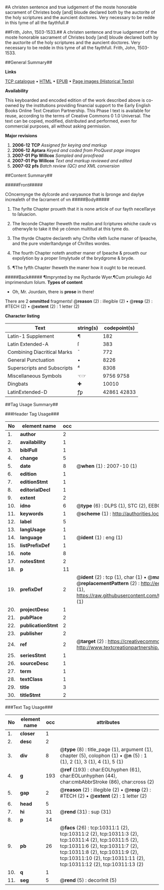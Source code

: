 #A christen sentence and true iudgement of the moste honorable sacrament of Christes body [and] bloude declared both by the auctorite of the holy scriptures and the auncient doctores. Very necessary to be redde in this tyme of all the faythfull.#

##Frith, John, 1503-1533.##
A christen sentence and true iudgement of the moste honorable sacrament of Christes body [and] bloude declared both by the auctorite of the holy scriptures and the auncient doctores. Very necessary to be redde in this tyme of all the faythfull.
Frith, John, 1503-1533.

##General Summary##

**Links**

[TCP catalogue](http://www.ota.ox.ac.uk/tcp/)  • 
[HTML](http://tei.it.ox.ac.uk/tcp/Texts-HTML/free/A18/A18680.html)  • 
[EPUB](http://tei.it.ox.ac.uk/tcp/Texts-EPUB/free/A18/A18680.epub) • 
[Page images (Historical Texts)](https://data.historicaltexts.jisc.ac.uk/view?pubId=eebo-99845414e&pageId=eebo-99845414e-10311-1)

**Availability**

This keyboarded and encoded edition of the
	       work described above is co-owned by the institutions
	       providing financial support to the Early English Books
	       Online Text Creation Partnership. This Phase I text is
	       available for reuse, according to the terms of Creative
	       Commons 0 1.0 Universal. The text can be copied,
	       modified, distributed and performed, even for
	       commercial purposes, all without asking permission.

**Major revisions**

1. __2006-12__ __TCP__ *Assigned for keying and markup*
1. __2006-12__ __Aptara__ *Keyed and coded from ProQuest page images*
1. __2007-01__ __Pip Willcox__ *Sampled and proofread*
1. __2007-01__ __Pip Willcox__ *Text and markup reviewed and edited*
1. __2007-02__ __pfs__ *Batch review (QC) and XML conversion*

##Content Summary##

#####Front#####

COncernynge the dyſcorde
and varyaunce that is
ſpronge and daylye increaſeth of
the ſacrament of vn
#####Body#####

1. The fyrſte Chapter proueth
that it is none article
of our fayth neceſſarye to
ſaluacion.

1. The ſeconde Chapter ſheweth
the reaſon and ſcriptures whiche
cauſe vs otherwyſe to take it thē ye
cōmon multitud at this tyme do.

1. The thyrde Chaptre declareth
why Chriſte vſeth ſuche maner of
ſpeache, and the pure vnderſtandynge
of Chriſtes wordes.

1. The fourth Chapter noteth another
maner of ſpeache & proueth
our expoſytion by a proper ſimylytude
of the brydgrome & bryde.

1. ¶The fyfth Chapter ſheweth the
maner how it ought to be receued.

#####Back#####
¶Imprynted by me
Rycharde Wyer.¶Cum priuilegio
Ad imprimendum
ſolum.
**Types of content**

  * Oh, Mr. Jourdain, there is **prose** in there!

There are 2 **ommitted** fragments! 
 @__reason__ (2) : illegible (2)  •  @__resp__ (2) : #TECH (2)  •  @__extent__ (2) : 1 letter (2)

**Character listing**


|Text|string(s)|codepoint(s)|
|---|---|---|
|Latin-1 Supplement|¶|182|
|Latin Extended-A|ſ|383|
|Combining             Diacritical Marks|̄|772|
|General Punctuation|•|8226|
|Superscripts             and Subscripts|⁴|8308|
|Miscellaneous Symbols|☜☞|9756 9758|
|Dingbats|✚|10010|
|LatinExtended-D|ꝭꝑ|42861 42833|

##Tag Usage Summary##

###Header Tag Usage###

|No|element name|occ|attributes|
|---|---|---|---|
|1.|__author__|2||
|2.|__availability__|1||
|3.|__biblFull__|1||
|4.|__change__|5||
|5.|__date__|8| @__when__ (1) : 2007-10 (1)|
|6.|__edition__|1||
|7.|__editionStmt__|1||
|8.|__editorialDecl__|1||
|9.|__extent__|2||
|10.|__idno__|6| @__type__ (6) : DLPS (1), STC (2), EEBO-CITATION (1), PROQUEST (1), VID (1)|
|11.|__keywords__|1| @__scheme__ (1) : http://authorities.loc.gov/ (1)|
|12.|__label__|5||
|13.|__langUsage__|1||
|14.|__language__|1| @__ident__ (1) : eng (1)|
|15.|__listPrefixDef__|1||
|16.|__note__|8||
|17.|__notesStmt__|2||
|18.|__p__|11||
|19.|__prefixDef__|2| @__ident__ (2) : tcp (1), char (1)  •  @__matchPattern__ (2) : ([0-9\-]+):([0-9IVX]+) (1), (.+) (1)  •  @__replacementPattern__ (2) : http://eebo.chadwyck.com/downloadtiff?vid=$1&page=$2 (1), https://raw.githubusercontent.com/textcreationpartnership/Texts/master/tcpchars.xml#$1 (1)|
|20.|__projectDesc__|1||
|21.|__pubPlace__|2||
|22.|__publicationStmt__|2||
|23.|__publisher__|2||
|24.|__ref__|2| @__target__ (2) : https://creativecommons.org/publicdomain/zero/1.0/ (1), http://www.textcreationpartnership.org/docs/. (1)|
|25.|__seriesStmt__|1||
|26.|__sourceDesc__|1||
|27.|__term__|1||
|28.|__textClass__|1||
|29.|__title__|3||
|30.|__titleStmt__|2||


###Text Tag Usage###

|No|element name|occ|attributes|
|---|---|---|---|
|1.|__closer__|1||
|2.|__desc__|2||
|3.|__div__|8| @__type__ (8) : title_page (1), argument (1), chapter (5), colophon (1)  •  @__n__ (5) : 1 (1), 2 (1), 3 (1), 4 (1), 5 (1)|
|4.|__g__|193| @__ref__ (193) : char:EOLhyphen (61), char:EOLunhyphen (44), char:cmbAbbrStroke (86), char:cross (2)|
|5.|__gap__|2| @__reason__ (2) : illegible (2)  •  @__resp__ (2) : #TECH (2)  •  @__extent__ (2) : 1 letter (2)|
|6.|__head__|5||
|7.|__hi__|31| @__rend__ (31) : sup (31)|
|8.|__p__|14||
|9.|__pb__|26| @__facs__ (26) : tcp:10311:1 (2), tcp:10311:2 (2), tcp:10311:3 (2), tcp:10311:4 (2), tcp:10311:5 (2), tcp:10311:6 (2), tcp:10311:7 (2), tcp:10311:8 (2), tcp:10311:9 (2), tcp:10311:10 (2), tcp:10311:11 (2), tcp:10311:12 (2), tcp:10311:13 (2)|
|10.|__q__|1||
|11.|__seg__|5| @__rend__ (5) : decorInit (5)|
